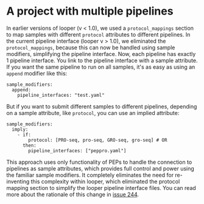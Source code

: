 # A project with multiple pipelines

In earlier versions of looper (v < 1.0), we used a `protocol_mappings` section to map samples with different `protocol` attributes to different pipelines. In the current pipeline interface (looper v > 1.0), we eliminated the `protocol_mappings`, because this can now be handled using sample modifiers, simplifying the pipeline interface. Now, each pipeline has exactly 1 pipeline interface. You link to the pipeline interface with a sample attribute. If you want the same pipeline to run on all samples, it's as easy as using an `append` modifier like this:

```
sample_modifiers:
  append:
    pipeline_interfaces: "test.yaml"
```

But if you want to submit different samples to different pipelines, depending on a sample attribute, like `protocol`, you can use an implied attribute:

```
sample_modifiers:
  imply:
    - if:
        protocol: [PRO-seq, pro-seq, GRO-seq, gro-seq] # OR
      then:
        pipeline_interfaces: ["peppro.yaml"]
```

This approach uses only functionality of PEPs to handle the connection to pipelines as sample attributes, which provides full control and power using the familiar sample modifiers. It completely eliminates the need for re-inventing this complexity within looper, which eliminated the protocol mapping section to simplify the looper pipeline interface files. You can read more about the rationale of this change in [issue 244](https://github.com/pepkit/looper/issues/244#issuecomment-611154594).
